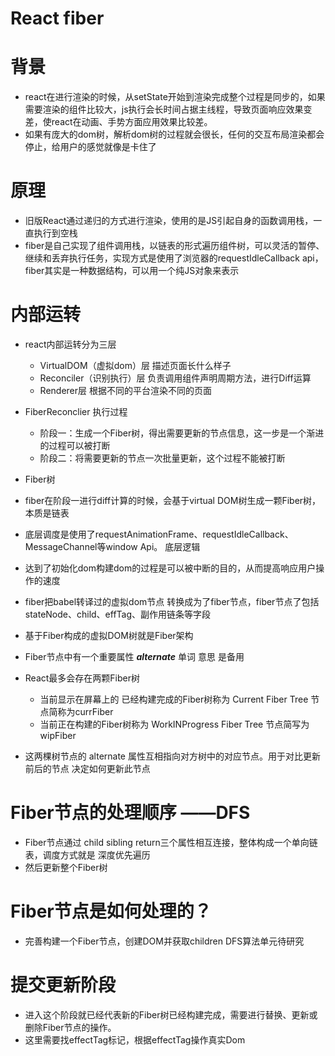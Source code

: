# React fiber

# 背景
* react在进行渲染的时候，从setState开始到渲染完成整个过程是同步的，如果需要渲染的组件比较大，js执行会长时间占据主线程，导致页面响应效果变差，使react在动画、手势方面应用效果比较差。
* 如果有庞大的dom树，解析dom树的过程就会很长，任何的交互布局渲染都会停止，给用户的感觉就像是卡住了

# 原理
* 旧版React通过递归的方式进行渲染，使用的是JS引起自身的函数调用栈，一直执行到空栈
* fiber是自己实现了组件调用栈，以链表的形式遍历组件树，可以灵活的暂停、继续和丢弃执行任务，实现方式是使用了浏览器的requestIdleCallback api，fiber其实是一种数据结构，可以用一个纯JS对象来表示

# 内部运转
* react内部运转分为三层
  - VirtualDOM（虚拟dom）层 描述页面长什么样子
  - Reconciler（识别执行）层 负责调用组件声明周期方法，进行Diff运算
  - Renderer层 根据不同的平台渲染不同的页面

* FiberReconclier 执行过程
  - 阶段一：生成一个Fiber树，得出需要更新的节点信息，这一步是一个渐进的过程可以被打断
  - 阶段二：将需要更新的节点一次批量更新，这个过程不能被打断


* Fiber树
* fiber在阶段一进行diff计算的时候，会基于virtual DOM树生成一颗Fiber树，本质是链表



* 底层调度是使用了requestAnimationFrame、requestIdleCallback、MessageChannel等window Api。  底层逻辑
* 达到了初始化dom构建dom的过程是可以被中断的目的，从而提高响应用户操作的速度   
* fiber把babel转译过的虚拟dom节点 转换成为了fiber节点，fiber节点了包括stateNode、child、effTag、副作用链条等字段

* 基于Fiber构成的虚拟DOM树就是Fiber架构
* Fiber节点中有一个重要属性 ***alternate*** 单词 意思 是备用
* React最多会存在两颗Fiber树
  - 当前显示在屏幕上的 已经构建完成的Fiber树称为 Current Fiber Tree 节点简称为currFiber
  - 当前正在构建的Fiber树称为 WorkINProgress Fiber Tree  节点简写为wipFiber

* 这两棵树节点的 alternate 属性互相指向对方树中的对应节点。用于对比更新前后的节点 决定如何更新此节点

# Fiber节点的处理顺序 ——DFS
* Fiber节点通过  child sibling return三个属性相互连接，整体构成一个单向链表，调度方式就是 深度优先遍历
* 然后更新整个Fiber树

# Fiber节点是如何处理的？
* 完善构建一个Fiber节点，创建DOM并获取children  DFS算法单元待研究

# 提交更新阶段
* 进入这个阶段就已经代表新的Fiber树已经构建完成，需要进行替换、更新或删除Fiber节点的操作。
* 这里需要找effectTag标记，根据effectTag操作真实Dom